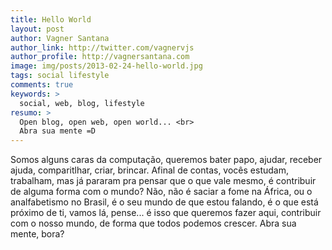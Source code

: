 ```yaml
---
title: Hello World
layout: post
author: Vagner Santana
author_link: http://twitter.com/vagnervjs
author_profile: http://vagnersantana.com
image: img/posts/2013-02-24-hello-world.jpg
tags: social lifestyle
comments: true
keywords: >
  social, web, blog, lifestyle
resumo: >
  Open blog, open web, open world... <br>
  Abra sua mente =D
---
```


Somos alguns caras da computação, queremos bater papo, ajudar, receber ajuda, comparitlhar, criar, brincar. 
Afinal de contas, vocês estudam, trabalham, mas já pararam pra pensar que o que vale mesmo, é contribuir de alguma forma com o mundo? Não, não é saciar a fome na África, ou o analfabetismo no Brasil, é o seu mundo de que estou falando, é o que está próximo de ti, vamos lá, pense... é isso que queremos fazer aqui, contribuir com o nosso mundo, de forma que todos podemos crescer. Abra sua mente, bora?